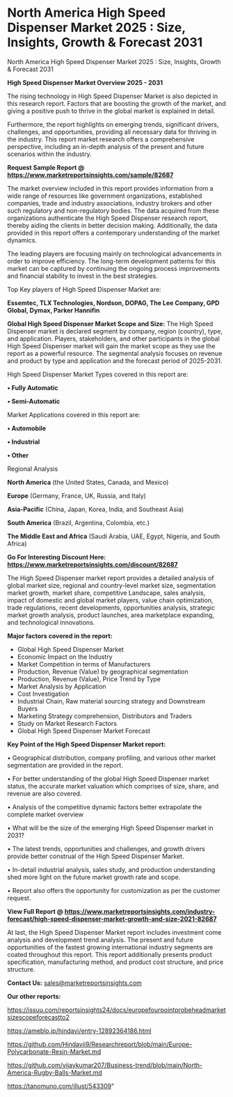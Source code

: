 # North America High Speed Dispenser Market 2025 : Size, Insights, Growth & Forecast 2031
North America High Speed Dispenser Market 2025 : Size, Insights, Growth & Forecast 2031

<Strong> High Speed Dispenser Market Overview 2025 - 2031</strong>

The rising technology in High Speed Dispenser Market is also depicted in this research report. Factors that are boosting the growth of the market, and giving a positive push to thrive in the global market is explained in detail.

Furthermore, the report highlights on emerging trends, significant drivers, challenges, and opportunities, providing all necessary data for thriving in the industry. This report market research offers a comprehensive perspective, including an in-depth analysis of the present and future scenarios within the industry.

<strong>Request Sample Report @ <a href=https://www.marketreportsinsights.com/sample/82687>https://www.marketreportsinsights.com/sample/82687</a></strong>

The market overview included in this report provides information from a wide range of resources like government organizations, established companies, trade and industry associations, industry brokers and other such regulatory and non-regulatory bodies. The data acquired from these organizations authenticate the High Speed Dispenser research report, thereby aiding the clients in better decision making. Additionally, the data provided in this report offers a contemporary understanding of the market dynamics.

The leading players are focusing mainly on technological advancements in order to improve efficiency. The long-term development patterns for this market can be captured by continuing the ongoing process improvements and financial stability to invest in the best strategies.

Top Key players of High Speed Dispenser Market are:

<strong>Essemtec, TLX Technologies, Nordson, DOPAG, The Lee Company, GPD Global, Dymax, Parker Hannifin</strong>

<strong><b>Global High Speed Dispenser Market Scope and Size:</b></strong>
The High Speed Dispenser market is declared segment by company, region (country), type, and application. Players, stakeholders, and other participants in the global High Speed Dispenser market will gain the market scope as they use the report as a powerful resource. The segmental analysis focuses on revenue and product by type and application and the forecast period of 2025-2031.

High Speed Dispenser Market Types covered in this report are:

<strong>• Fully Automatic

• Semi-Automatic</strong>

Market Applications covered in this report are:

<strong>• Automobile

• Industrial

• Other</strong> 

Regional Analysis

<strong>North America</strong> (the United States, Canada, and Mexico)

<strong>Europe</strong> (Germany, France, UK, Russia, and Italy)

<strong>Asia-Pacific</strong> (China, Japan, Korea, India, and Southeast Asia)

<strong>South America</strong> (Brazil, Argentina, Colombia, etc.)

<strong>The Middle East and Africa</strong> (Saudi Arabia, UAE, Egypt, Nigeria, and South Africa)

<strong>Go For Interesting Discount Here: <a href=https://www.marketreportsinsights.com/discount/82687>https://www.marketreportsinsights.com/discount/82687</a></strong>

The High Speed Dispenser market report provides a detailed analysis of global market size, regional and country-level market size, segmentation market growth, market share, competitive Landscape, sales analysis, impact of domestic and global market players, value chain optimization, trade regulations, recent developments, opportunities analysis, strategic market growth analysis, product launches, area marketplace expanding, and technological innovations.

<strong><b>Major factors covered in the report:</b></strong>
<ul>
  <li>Global High Speed Dispenser Market </li>
  <li>Economic Impact on the Industry</li>
  <li>Market Competition in terms of Manufacturers</li>
  <li>Production, Revenue (Value) by geographical segmentation</li>
  <li>Production, Revenue (Value), Price Trend by Type</li>
  <li>Market Analysis by Application</li>
  <li>Cost Investigation</li>
  <li>Industrial Chain, Raw material sourcing strategy and Downstream Buyers</li>
  <li>Marketing Strategy comprehension, Distributors and Traders</li>
  <li>Study on Market Research Factors</li>
  <li>Global High Speed Dispenser Market Forecast</li>
</ul>

<strong><b>Key Point of the High Speed Dispenser Market report:</b></strong>

• Geographical distribution, company profiling, and various other market segmentation are provided in the report.

• For better understanding of the global High Speed Dispenser market status, the accurate market valuation which comprises of size, share, and revenue are also covered.

• Analysis of the competitive dynamic factors better extrapolate the complete market overview

• What will be the size of the emerging High Speed Dispenser market in 2031?

• The latest trends, opportunities and challenges, and growth drivers provide better construal of the High Speed Dispenser Market.

• In-detail industrial analysis, sales study, and production understanding shed more light on the future market growth rate and scope.

• Report also offers the opportunity for customization as per the customer request.

<strong><b>View Full Report @ <a href=https://www.marketreportsinsights.com/industry-forecast/high-speed-dispenser-market-growth-and-size-2021-82687>https://www.marketreportsinsights.com/industry-forecast/high-speed-dispenser-market-growth-and-size-2021-82687</a></b></strong>


At last, the High Speed Dispenser Market report includes investment come analysis and development trend analysis. The present and future opportunities of the fastest growing international industry segments are coated throughout this report. This report additionally presents product specification, manufacturing method, and product cost structure, and price structure.

<strong>Contact Us:</strong>
sales@marketreportsinsights.com

<strong>Our other reports:</strong>

<a href=https://issuu.com/reportsinsights24/docs/europefourpointprobeheadmarketsizescopeforecastto2>https://issuu.com/reportsinsights24/docs/europefourpointprobeheadmarketsizescopeforecastto2</a>

<a href=https://ameblo.jp/hindavi/entry-12892364186.html>https://ameblo.jp/hindavi/entry-12892364186.html</a>

<a href=https://github.com/Hindavii9/Researchreport/blob/main/Europe-Polycarbonate-Resin-Market.md>https://github.com/Hindavii9/Researchreport/blob/main/Europe-Polycarbonate-Resin-Market.md</a>

<a href=https://github.com/vijaykumar207/Business-trend/blob/main/North-America-Rugby-Balls-Market.md>https://github.com/vijaykumar207/Business-trend/blob/main/North-America-Rugby-Balls-Market.md</a>

<a href=https://tanomuno.com/illust/543309>https://tanomuno.com/illust/543309</a>"
